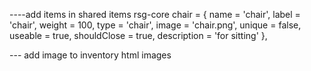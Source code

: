 ----add items  in shared items rsg-core
chair      = { name = 'chair',      label = 'chair',         weight = 100, type = 'chair', image = 'chair.png',          unique = false, useable = true, shouldClose = true, description = 'for sitting' },


--- add image to inventory html images 
